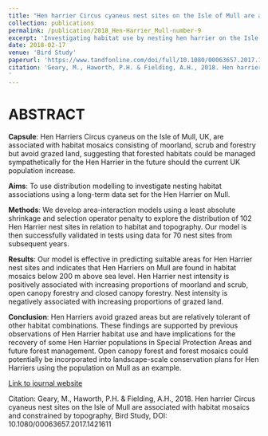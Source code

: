 ```yaml
---
title: "Hen harrier Circus cyaneus nest sites on the Isle of Mull are associated with habitat mosaics and constrained by topography"
collection: publications
permalink: /publication/2018_Hen-Harrier_Mull-number-9
excerpt: 'Investigating habitat use by nesting hen harrier on the Isle of Mull, Scotland'
date: 2018-02-17
venue: 'Bird Study'
paperurl: 'https://www.tandfonline.com/doi/full/10.1080/00063657.2017.1421611'
citation: 'Geary, M., Haworth, P.H. & Fielding, A.H., 2018. Hen harrier Circus cyaneus nest sites on the Isle of Mull are associated with habitat mosaics and constrained by topography, Bird Study, DOI: 10.1080/00063657.2017.1421611  
'
---
```

# ABSTRACT

__Capsule__: Hen Harriers Circus cyaneus on the Isle of Mull, UK, are associated with habitat mosaics consisting of moorland, scrub and forestry but avoid grazed land, suggesting that forested habitats could be managed sympathetically for the Hen Harrier in the future should the current UK population increase.

__Aims__: To use distribution modelling to investigate nesting habitat associations using a long-term data set for the Hen Harrier on Mull.

__Methods__: We develop area-interaction models using a least absolute shrinkage and selection operator penalty to explore the distribution of 102 Hen Harrier nest sites in relation to habitat and topography. Our model is then successfully validated in tests using data for 70 nest sites from subsequent years.

__Results__: Our model is effective in predicting suitable areas for Hen Harrier nest sites and indicates that Hen Harriers on Mull are found in habitat mosaics below 200 m above sea level. Hen Harrier nest intensity is positively associated with increasing proportions of moorland and scrub, open canopy forestry and closed canopy forestry. Nest intensity is negatively associated with increasing proportions of grazed land.

__Conclusion__: Hen Harriers avoid grazed areas but are relatively tolerant of other habitat combinations. These findings are supported by previous observations of Hen Harrier habitat use and have implications for the recovery of some Hen Harrier populations in Special Protection Areas and future forest management. Open canopy forest and forest mosaics could potentially be incorporated into landscape-scale conservation plans for Hen Harriers using the population on Mull as an example.

[Link to journal website](https://www.tandfonline.com/doi/full/10.1080/00063657.2017.1421611)

Citation: Geary, M., Haworth, P.H. & Fielding, A.H., 2018. Hen harrier Circus cyaneus nest sites on the Isle of Mull are associated with habitat mosaics and constrained by topography, Bird Study, DOI: 10.1080/00063657.2017.1421611  

